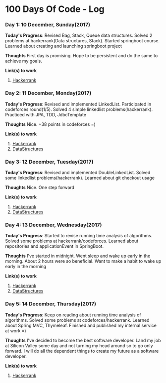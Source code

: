 # 100 Days Of Code - Log

### Day 1: 10 December, Sunday(2017)

**Today's Progress**: Revised Bag, Stack, Queue data structures. Solved 2 problems at hackerrank(Data structures, Stack). 
Started springboot course. Learned about creating and launching springboot project

**Thoughts** First day is promising. Hope to be persistent and do the same to achieve my goals.

**Link(s) to work**
1. [Hackerrank](https://www.hackerrank.com/zhadyrassyn_dan1?hr_r=1)

### Day 2: 11 December, Monday(2017)

**Today's Progress**: Revised and implemented LinkedList. Participated in codeforces round(1/5). Solved 4 simple linkedlist problems(hackerrank). Practiced with JPA, TDD, JdbcTemplate

**Thoughts** Nice. +38 points in codeforces =) 

**Link(s) to work**
1. [Hackerrank](https://www.hackerrank.com/zhadyrassyn_dan1?hr_r=1)
2. [DataStructures](https://github.com/zhadyrassyn/Algorithms-DataStructure)

### Day 3: 12 December, Tuesday(2017)

**Today's Progress**: Revised and implemented DoubleLinkedList. Solved some linkedlist problems(hackerrank). Learned about git checkout usage

**Thoughts** Nice. One step forward

**Link(s) to work**
1. [Hackerrank](https://www.hackerrank.com/zhadyrassyn_dan1?hr_r=1)
2. [DataStructures](https://github.com/zhadyrassyn/Algorithms-DataStructure)

### Day 4: 13 December, Wednesday(2017)

**Today's Progress**: Started to revise running time analysis of algorithms. Solved some problems at hackerrank/codeforces. Learned about repositories and applicationEvent in SpringBoot.

**Thoughts** I've started in midnight. Went sleep and wake up early in the morning. About 2 hours were so beneficial. Want to make a habit to wake up early in the morning

**Link(s) to work**
1. [Hackerrank](https://www.hackerrank.com/zhadyrassyn_dan1?hr_r=1)
2. [DataStructures](https://github.com/zhadyrassyn/Algorithms-DataStructure)

### Day 5: 14 December, Thursday(2017)

**Today's Progress**: Keep on reading about running time analysis of algorithms. Solved some problems at codeforces/hackerrank. Learned about Spring MVC, Thymeleaf. 
Finished and published my internal service at work =)

**Thoughts** I've decided to become the best software developer. Land my job at Silicon Valley some day and not turning my head around so to go only forward. I will do all the dependent things to create my future as a software developer.

**Link(s) to work**
1. [Hackerrank](https://www.hackerrank.com/zhadyrassyn_dan1?hr_r=1)

